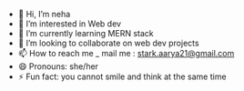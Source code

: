 - 👋 Hi, I’m neha
- 👀 I’m interested in Web dev
- 🌱 I’m currently learning MERN stack
- 💞️ I’m looking to collaborate on web dev projects 
- 📫 How to reach me _ mail me : stark.aarya21@gmail.com
- 😄 Pronouns: she/her
- ⚡ Fun fact: you cannot smile and think at the same time 

<!---
saiva19/saiva19 is a ✨ special ✨ repository because its `README.md` (this file) appears on your GitHub profile.
You can click the Preview link to take a look at your changes.
--->

